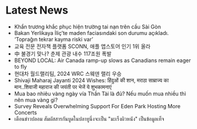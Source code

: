 # Latest News
-  Khẩn trương khắc phục hiện trường tai nạn trên cầu Sài Gòn
-  Bakan Yerlikaya İliç’te maden faciasındaki son durumu açıkladı. ‘Toprağın tekrar kayma riski var’
-  교육 전문 전자책 플랫폼 SCONN, 애플 앱스토어 인기 1위 올라
-  中 불경기 맞나? 춘제 관광 내수 117조원 폭발
-  BEYOND LOCAL: Air Canada ramp-up slows as Canadians remain eager to fly
-  현대차 월드랠리팀, 2024 WRC 스웨덴 랠리 우승
-  Shivaji Maharaj Jayanti 2024 Wishes: हिंदुओं की शान, मराठा साम्राज्य का मान..शिवाजी महाराज की जयंती पर भेजें ये शुभकामनाएं
-  Mua bao nhiêu vàng ngày vía Thần Tài là đủ? Nếu muốn mua nhiều thì nên mua vàng gì?
-  Survey Reveals Overwhelming Support For Eden Park Hosting More Concerts
-  เตือนข่าวปลอม สัมผัสสารกันบูดในปลาทูนึ่งจะเป็น "มะเร็งผิวหนัง" เป็นข้อมูลเท็จ
